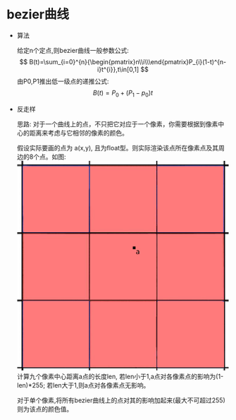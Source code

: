 # bezier曲线
- 算法

  给定n个定点,则bezier曲线一般参数公式:
  $$
  B(t)=\sum_{i=0}^{n}{\begin{pmatrix}n\\i\\\end{pmatrix}P_{i}(1-t)^{n-i}t^{i}},t\in[0,1]
  $$
  由P0,P1推出低一级点的递推公式:
  $$
  B(t)=P_{0}+(P_{1}-p_{0})t
  $$

- 反走样

  思路: 对于一个曲线上的点，不只把它对应于一个像素，你需要根据到像素中心的距离来考虑与它相邻的像素的颜色。

  假设实际要画的点为 a(x,y), 且为float型。则实际渲染该点所在像素点及其周边的8个点。如图:
  ![](pixel.jpg)
  计算九个像素中心距离a点的长度len, 若len小于1,a点对各像素点的影响为(1-len)*255; 若len大于1,则a点对各像素点无影响。

  对于单个像素,将所有bezier曲线上的点对其的影响加起来(最大不可超过255)则为该点的颜色值。
